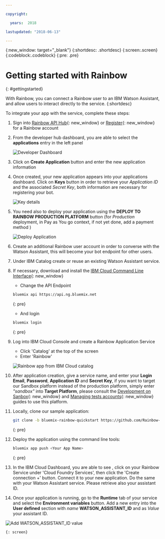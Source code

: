 ```yaml
---

copyright:

  years:  2018

lastupdated: "2018-06-13"

---
```


{:new_window: target="_blank"}
{:shortdesc: .shortdesc}
{:screen:.screen}
{:codeblock:.codeblock}
{:pre: .pre}

<!-- This template is for getting started with a Bluemix service. It is a task template intended to document productive use of the service. It is not intended for discovery and conceptual information.  -->

<!-- The name of this file should remain index.md.
Please delete out content examples and coding that you are not using for your service. -->

# Getting started with Rainbow
{: #gettingstarted}
<!-- Provide an appropriate ID above -->

<!-- Short description: REQUIRED
The short description section should include one to two sentences describing why a developer would want to use your service in an app. This should be conversational style. For search engine optimization, include the service long name and "Bluemix". Keep the {: shortdesc} after the first paragraph so that the framework renders it properly.

Examples: -->


With Rainbow, you can connect a Rainbow user to an IBM Watson Assistant, and allow users to interact directly to the service.
{:shortdesc}

<!-- If overview content is required, do not include it here. Put it in a separate "## About" section below the task section. -->

<!-- Task section: REQUIRED
The task section includes steps to integrate the service into the app.  
- With task-based, technical information, reduce the conversational style in favor of succinct and direct instructions.
- DO include the basic, most-common-use scenario steps to use the service or integrate it into the app. 
- DO NOT include steps to add the service from the Bluemix catalog; we assume that the user already took steps in the UI to add the service. 
- DO include code snippets in all languages that can be copied, as well as VCAP service info.  
- For additional tasks like configuring, managing, etc., add a task section (## Gerund_task_title) below the task section or "About" section if used. Use a task title such as "Configuring x", "Administering y", "Managing z". -->

<!-- You can include an optional prerequisites paragraph for any prerequisites to be met before integrating the service. For example: -->

<!-- Include a sentence to briefly introduce the steps. Examples: -->

To integrate your app with the service, complete these steps:

1. Sign into [Rainbow API Hub](http://hub.openrainbow.com/){: new_window} or [Register](https://www.openrainbow.com/subscribe_btm/){: new_window} for a Rainbow account

1. From the developer hub dashboard, you are able to select the **applications** entry in the left panel

   ![Developer Dashboard](https://mp.s81c.com/8034F2C/dal05/v1/AUTH_db1cfc7b-a055-460b-9274-1fd3f11fe689/product_documentation_image_/02-dashboard-developer_2032e158-9dba-4411-a9ba-c6c033e6846d.png)

1. Click on **Create Application** button and enter the new application information

1. Once created, your new application appears into your applications dashboard. Click on **Keys** button in order to retrieve your *Application ID* and the associated *Secret Key*, both information are necessary for registering your bot.
   
   ![Key details](https://mp.s81c.com/8034F2C/dal05/v1/AUTH_db1cfc7b-a055-460b-9274-1fd3f11fe689/product_documentation_image_/06-key-details_e06fd323-d46c-4341-8919-99da66a52f4b.png)

1. You need also to deploy your application using the **DEPLOY TO RAINBOW PRODUCTION PLATFORM** button (for *Production* deployment, in Pay as You go context, if not yet done, add a payment method )

   ![Deploy Application](https://mp.s81c.com/8034F2C/dal05/v1/AUTH_db1cfc7b-a055-460b-9274-1fd3f11fe689/product_documentation_image_/08-deploy-application_c0654720-8d7e-4582-8fec-908d813def09.png)

1. Create an additional Rainbow user account in order to converse with the Watson Assistant, this will become your bot endpoint for other users.

1. Under IBM Catalog create or reuse an existing Watson Assistant service.

1. If necessary, download and install the [IBM Cloud Command Line Interface](https://console.bluemix.net/docs/starters/install_cli.html){: new_window}

   - Change the API Endpoint
	```bash
	bluemix api https://api.ng.bluemix.net
	```
	{: pre}

   - And login
	```bash
	bluemix login
	```
	{: pre}

1. Log into IBM Cloud Console and create a Rainbow Application Service

   - Click 'Catalog' at the top of the screen
   - Enter 'Rainbow'

    ![Rainbow app from IBM Cloud catalog](https://mp.s81c.com/8034F2C/dal05/v1/AUTH_db1cfc7b-a055-460b-9274-1fd3f11fe689/product_documentation_image_/07-catalog-search-rainbow_a54e10c9-dd7a-4584-b838-537b8b7b9dd1.png)

1. After application creation, give a service name, and enter your **Login Email**, **Password**, **Application ID** and **Secret Key**, if you want to target our Sandbox platform instead of the production platform, simply enter *"sandbox"* into **Target Platform**, please consult the [Development on Sanbox](https://hub.openrainbow.com/#/documentation/doc/hub/developer-sandboxed-platform){: new_window} and [Managing tests accounts](https://hub.openrainbow.com/#/documentation/doc/sdk/cli/tutorials/Managing_tests_accounts){: new_window} guides to use this platform.

1. Locally, clone our sample application:

    ```bash
    git clone -b bluemix-rainbow-quickstart https://github.com/Rainbow-CPaaS/StarterKit-SDKNodeJSWatson.git
	````
    {: pre}

1. Deploy the application using the command line tools:

   ```bash
   bluemix app push <Your App Name>
   ```
   {: pre}

1. In the IBM Cloud Dashboard, you are able to see <Your App Name>, click on your Rainbow Service under 'Cloud Foundry Services', then click the 'Create connection +' button. Connect it to your new <Your App Name> application. Do the same with your Watson Assistant service. Please retrieve also your assistant ID.

1. Once your application is running, go to the **Runtime** tab of your service and select the **Environment variables** button. Add a new entry into the **User defined** section with *name* **WATSON_ASSISTANT_ID** and as *Value* your assistant ID.

![Add WATSON_ASSISTANT_ID value](https://mp.s81c.com/8034F2C/dal05/v1/AUTH_db1cfc7b-a055-460b-9274-1fd3f11fe689/product_documentation_image_/09-environment-variables_6d162162-cee1-4282-9ffd-3d80995c17ab.png)

	{: screen}